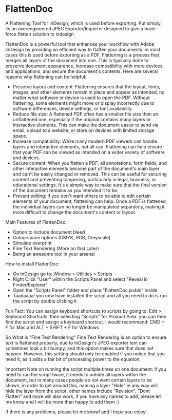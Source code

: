 # FlattenDoc
A Flattening Tool for InDesign, which is used before exporting.
Put simply, its an overengineered JPEG Exporter/Importer designed to give a brute force flatten solution to indesign

FlattenDoc is a powerful tool that enhances your workflow with Adobe InDesign by providing an efficient way to flatten your documents. in most cases this is used before exporting as a PDF.
Flattening is a process that merges all layers of the document into one. This is typically done to preserve document appearance, increase compatibility with more devices and applications, and secure the document's contents. Here are several reasons why flattening can be helpful:
- Preserve layout and content: Flattening ensures that the layout, fonts, images, and other elements remain in place and appear as intended, no matter what software or device is used to open the PDF. Without flattening, some elements might move or display incorrectly due to software differences, device settings, or font availability.
- Reduce file size: A flattened PDF often has a smaller file size than an unflattened one, especially if the original contains many layers or interactive elements. This can make the document easier to send via email, upload to a website, or store on devices with limited storage space.
- Increase compatibility: While many modern PDF viewers can handle layers and interactive elements, not all can. Flattening can help ensure that your PDF can be viewed as intended on a wider variety of software and devices.
- Secure content: When you flatten a PDF, all annotations, form fields, and other interactive elements become part of the document's main layer and can't be easily changed or removed. This can be useful for securing content and preventing tampering, particularly in legal, business, or educational settings. It's a simple way to make sure that the final version of the document remains as you intended it to be.
- Prevent editing: If you don't want others to be able to edit certain elements of your document, flattening can help. Once a PDF is flattened, the individual layers can no longer be manipulated separately, making it more difficult to change the document's content or layout.

Main Features of FlattenDoc:
- Option to include document bleed
- Colourspace options (CMYK, RGB, Greyscale)
- Simulate overprint 
- Fine Text Rendering (More on that Later)
- Being an awesome tool in your arsenal

How to install FlattenDoc:
- On InDesign go to: Window > Utilities > Scripts
- Right Click "User" within the Scripts Panel and select "Reveal in Finder/Explorer".
- Open the "Scripts Panel" folder and place "FlattenDoc.jsxbin" inside
- Taadaaaa! you now have installed the script and all you need to do is run the script by double clicking it

Fun Fact: You can assign keyboard shortcuts to scripts by going to: Edit > Keyboard Shortcuts. then selecting "Scripts" for Product Area. you can then find the script and assign a keyboard shortcut. I would recommend: CMD + F for Mac and ALT + SHIFT + F for Windows

So What is "Fine Text Rendering"
Fine Text Rendering is an option to ensure text is flattened properly, due to InDesign's JPEG exporter text can sometimes look a bit bumpy, and this option makes sure that does not happen. However, this setting should only be enabled if you notice that you need it, as it adds a fair bit of processing power to the equation.

Important Note on running the script multiple times on one document:
if you need to run the script twice, it needs to unhide all layers within the document, but in many cases people do not want certain layers to be shown, in order to get around this, naming a layer "Hide" in any way will hide the layer from the script, other names include "Revision", "Dont Flatten" and more will also work, if you have any names to add, please let me know and I will be more than happy to add them :)

If there is any problems, please let me know! and I hope you enjoy!

